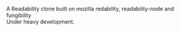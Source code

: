 A Readability clone built on mozilla redability, readability-node and fungibility <br>
Under heavy development.
